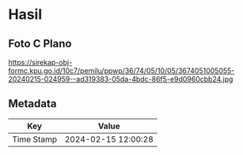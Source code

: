 # Hasil

## Foto C Plano

https://sirekap-obj-formc.kpu.go.id/10c7/pemilu/ppwp/36/74/05/10/05/3674051005055-20240215-024959--ad319383-05da-4bdc-86f5-e9d0960cbb24.jpg


## Metadata

| Key        | Value               |
| ---------- | ------------------- |
| Time Stamp | 2024-02-15 12:00:28 |



